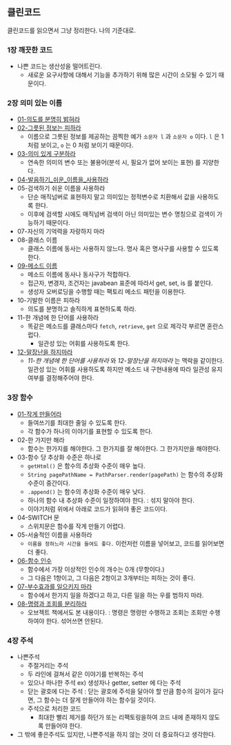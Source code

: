 ## 클린코드

클린코드를 읽으면서 그냥 정리한다. 나의 기준대로.

### 1장 깨끗한 코드

* 나쁜 코드는 생산성을 떨어트린다.
  * 새로운 요구사항에 대해서 기능을 추가하기 위해 많은 시간이 소모될 수 있기 때문이다.

### 2장 의미 있는 이름

* [01-의도를 분명히 밝혀라](https://github.com/pasudo123/mango-banana-clean-code/blob/master/src/test/kotlin/002-naming/001-%EC%9D%98%EB%8F%84%EB%A5%BC_%EB%B6%84%EB%AA%85%ED%9E%88_%EB%B0%9D%ED%98%80%EB%9D%BC)
* [02-그릇된 정보는 피하라](https://github.com/pasudo123/mango-banana-clean-code/blob/master/src/test/kotlin/002-naming/002-%EA%B7%B8%EB%A6%87%EB%90%9C_%EC%A0%95%EB%B3%B4%EB%A5%BC_%ED%94%BC%ED%95%98%EB%9D%BC)
  * 이름으로 그릇된 정보를 제공하는 끔찍한 예가 `소문자 l` 과 `소문자 o` 이다. `l` 은 1처럼 보이고, `o` 는 0 처럼 보이기 때문이다.
* [03-의미 있게 구분하라](https://github.com/pasudo123/mango-banana-clean-code/blob/master/src/test/kotlin/002-naming/003-%EC%9D%98%EB%AF%B8_%EC%9E%88%EA%B2%8C_%EA%B5%AC%EB%B6%84%ED%95%98%EB%9D%BC)
  * 연속한 의미의 변수 또는 불용어(분석 시, 필요가 없어 보이는 표현) 를 지양한다.
* [04-발음하기_쉬운_이름을_사용하라](https://github.com/pasudo123/mango-banana-clean-code/blob/master/src/test/kotlin/002-naming/004-%EB%B0%9C%EC%9D%8C%ED%95%98%EA%B8%B0_%EC%89%AC%EC%9A%B4_%EC%9D%B4%EB%A6%84%EC%9D%84_%EC%82%AC%EC%9A%A9%ED%95%98%EB%9D%BC)
* 05-검색하기 쉬운 이름을 사용하라
  * 단순 매직넘버로 표현하지 말고 의미있는 정적변수로 치환해서 값을 사용하도록 한다.
  * 이후에 검색할 시에도 매직넘버 검색이 아닌 의미있는 변수 명칭으로 검색이 가능하기 때문이다.
* 07-자신의 기억력을 자랑하지 마라
* 08-클래스 이름
  * 클래스 이름에 동사는 사용하지 않느다. 명사 혹은 명사구를 사용할 수 있도록 한다.
* [09-메소드 이름](https://github.com/pasudo123/mango-banana-clean-code/blob/master/src/test/kotlin/002-naming/009-%EB%A9%94%EC%86%8C%EB%93%9C_%EC%9D%B4%EB%A6%84/BestCase.kt)
  * 메소드 이름에 동사나 동사구가 적합하다.
  * 접근자, 변경자, 조건자는 javabean 표준에 따라서 get, set, is 를 붙인다.
  * 생성자 오버로딩을 수행할 때는 팩토리 메소드 패턴을 이용한다.
* 10-기발한 이름은 피하라
  * 의도를 분명하고 솔직하게 표현하도록 하라.
* 11-한 개념에 한 단어를 사용하라
  * 똑같은 메소드를 클래스마다 `fetch`, `retrieve`, `get` 으로 제각각 부르면 혼란스럽다.
    * 일관성 있는 어휘를 사용하도록 한다.
* [12-말장난을 하지마라](https://github.com/pasudo123/mango-banana-clean-code/blob/master/src/test/kotlin/002-naming/012-%EB%A7%90%EC%9E%A5%EB%82%9C%EC%9D%84_%ED%95%98%EC%A7%80%EB%A7%88%EB%9D%BC/BestCase.kt)
  * _11-한 개념에 한 단어를 사용하라_ 와 _12-말장난을 하지마라_ 는 맥락을 같이한다. 일관성 있는 어휘를 사용하도록 하지만 메소드 내 구현내용에 따라 일관성 유지여부를 결정해주어야 한다.

### 3장 함수

* [01-작게 만들어라](https://github.com/pasudo123/mango-banana-clean-code/tree/master/src/test/kotlin/003-function/001-%EC%9E%91%EA%B2%8C_%EB%A7%8C%EB%93%A4%EC%96%B4%EB%9D%BC)
  * 들여쓰기를 최대한 줄일 수 있도록 한다.
  * 각 함수가 하나의 이야기를 표현할 수 있도록 한다.
* 02-한 가지만 해라
  * 함수는 한가지를 해야한다. 그 한가지를 잘 해야한다. 그 한가지만을 해야한다.
* 03-함수 당 추상화 수준은 하나로
  * `getHtml()` 은 함수의 추상화 수준이 매우 높다.
  * `String pagePathName = PathParser.render(pagePath)` 는 함수의 추상화 수준이 중간이다.
  * `.append()` 는 함수의 추상화 수준이 매우 낮다.
  * 하나의 함수 내 추상화 수준이 일정하여야 한다. : 섞지 말아야 한다.
  * 이야기처럼 위에서 아래로 코드가 읽혀야 좋은 코드이다.
* 04-SWITCH 문
  * 스위치문은 함수를 작게 만들기 어렵다.
* 05-서술적인 이름을 사용하라
  * `이름을 정하느라 시간을 들여도 좋다.` 이런저런 이름을 넣어보고, 코드를 읽어보면 더 좋다.
* [06-함수 인수](https://github.com/pasudo123/mango-banana-clean-code/blob/master/src/test/kotlin/003-function/006-%ED%95%A8%EC%88%98_%EC%9D%B8%EC%88%98)
  * 함수에서 가장 이상적인 인수의 개수는 0개 (무항이다.)
  * 그 다음은 1항이고, 그 다음은 2항이고 3개부터는 피하는 것이 좋다.
* [07-부수효과를 일으키지 마라](https://github.com/pasudo123/mango-banana-clean-code/blob/master/src/test/kotlin/003-function/007-%EB%B6%80%EC%88%98%ED%9A%A8%EA%B3%BC%EB%A5%BC_%EC%9D%BC%EC%9C%BC%ED%82%A4%EC%A7%80_%EB%A7%88%EB%9D%BC)
  * 함수에서 한가지 일을 하겠다고 하고, 다른 일을 하는 우를 범하지 마라.
* [08-명령과 조회를 분리하라](https://github.com/pasudo123/mango-banana-clean-code/tree/master/src/test/kotlin/003-function/008-%EB%AA%85%EB%A0%B9%EA%B3%BC_%EC%A1%B0%ED%9A%8C%EB%A5%BC_%EB%B6%84%EB%A6%AC%ED%95%98%EB%9D%BC)
  * 오브젝트 책에서도 본 내용이다. : 명령은 명령만 수행하고 조회는 조회만 수행하여야 한다. 섞어쓰면 안된다.

### 4장 주석

* 나쁜주석
  * 주절거리는 주석
  * 두 라인에 걸쳐서 같은 이야기를 반복하는 주석
  * 있으나 마나한 주석 ex) 생성자나 getter, setter 에 다는 주석
  * 닫는 괄호에 다는 주석 : 닫는 괄호에 주석을 달아야 할 만큼 함수의 길이가 길다면, 그 함수는 더 잘게 만들어야 하는 함수일 것이다.
  * 주석으로 처리한 코드
    * 최대한 빨리 제거를 하던가 또는 리팩토링을하여 코드 내에 존재하지 않도록 만들어야 한다.
* 그 밖에 좋은주석도 있지만, 나쁜주석을 하지 않는 것이 더 중요하다고 생각한다.